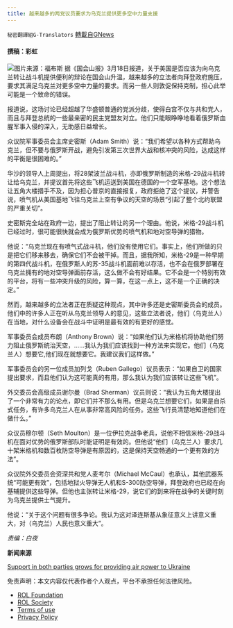 ```yaml
---
title: 越来越多的两党议员要求为乌克兰提供更多空中力量支援
---
```

`秘密翻譯組G-Translators` [轉載自GNews](https://gnews.org/zh-hans/2189881/)

#### 撰稿：彩虹       
![](https://assets.gnews.org/wp-content/uploads/2022/03/image-2103.png)图片来源：福布斯
据《国会山报》3月18日报道，关于美国是否应该为向乌克兰转让战斗机提供便利的辩论在国会山升温，越来越多的立法者向拜登政府施压，要求其满足乌克兰对更多空中力量的要求。而另一些人则敦促保持克制，担心此举可能是一个致命的错误。

报道说，这场讨论已经超越了华盛顿普通的党派分歧，使得白宫不仅与共和党人，而且与拜登总统的一些最亲密的民主党盟友对立。他们只能眼睁睁地看着俄罗斯血腥军事入侵的深入，无助感日益增长。

众议院军事委员会主席史密斯（Adam Smith）说：“我们希望以各种方式帮助乌克兰，但不要与俄罗斯开战，避免引发第三次世界大战和核冲突的风险，达成这样的平衡是很困难的。”

华沙的领导人上周提出，将28架波兰战斗机，亦即俄罗斯制造的米格-29战斗机转让给乌克兰，并提议首先将这些飞机运送到美国在德国的一个空军基地。这个想法让五角大楼措手不及，因为担心普京的直接报复，政府拒绝了这个提议，并警告说，喷气机从美国基地飞往乌克兰上空有争议的天空的场景“引起了整个北约联盟的严重关切”。

史密斯完全站在政府一边，提出了阻止转让的另一个理由。他说，米格-29战斗机已经过时，很可能很快就会成为俄罗斯优势的喷气机和地对空导弹的猎物。

他说：“乌克兰现在有喷气式战斗机，他们没有使用它们。事实上，他们所做的只是把它们移来移去，确保它们不会被干掉。而且，据我所知，米格-29是一种早期的第四代战斗机，在俄罗斯人的苏-35战斗机面前难以存活，也不会在俄罗部署在乌克兰拥有的地对空导弹面前存活，这么做不会有好结果。它不会是一个特别有效的平台，将有一些冲突升级的风险，算一算，在这一点上，这不是一个正确的决定。”

然而，越来越多的立法者正在质疑这种观点，其中许多还是史密斯委员会的成员。他们中的许多人正在听从乌克兰领导人的意见，这些立法者说，他们（乌克兰人）在当地，对什么设备会在战斗中证明是最有效的有更好的感觉。

军事委员会成员布朗（Anthony Brown）说：“如果他们认为米格机将协助他们努力阻止俄罗斯统治天空，……我认为我们应该找到一种方法来实现它。他们（乌克兰人）想要它,他们现在就想要它。我建议我们这样做。”

军事委员会的另一位成员加列戈（Ruben Gallego）议员表示：“如果自卫的国家提出要求，而且他们认为这可能真的有用，那么我认为我们应该转让这些飞机”。

外交委员会高级成员谢尔曼（Brad Sherman）议员则说：“我认为五角大楼提出了一个非常有力的论点，即它们并不那么有用。但是乌克兰想要它们，如果是自杀式任务，有许多乌克兰人在从事非常高风险的任务。这些飞行员清楚地知道他们在做什么。”

众议员穆尔顿（Seth Moulton）是一位伊拉克战争老兵，说他不相信米格-29战斗机在面对优势的俄罗斯部队时能证明是有效的。但他说“他们（乌克兰人）要求几十架米格机和数百枚防空导弹是有原因的，这是保持天空畅通的一个更有效的方法”。

众议院外交委员会资深共和党人麦考尔（Michael McCaul）也承认，其他武器系统“可能更有效”，包括地狱火导弹无人机和S-300防空导弹，拜登政府也已经在向基辅提供这些导弹。但他也主张转让米格-29，说它们的到来将在战争的关键时刻为乌克兰提供士气提升。

他说：“关于这个问题有很多争论。我认为这对泽连斯基从象征意义上讲意义重大，对（乌克兰）人民也意义重大”。

*责编：白夜*

**新闻来源**

[Support in both parties grows for providing air power to Ukraine](https://thehill.com/homenews/house/598849-support-in-both-parties-grows-for-providing-air-power-to-ukraine?rl=1)

 

免责声明：本文内容仅代表作者个人观点，平台不承担任何法律风险。

- [ROL Foundation](https://rolfoundation.org/)
- [ROL Society](https://rolsociety.org/)
- [Terms of use](https://gnews.org/terms-of-use-3/)
- [Privacy Policy](https://gnews.org/privacy-policy/)
